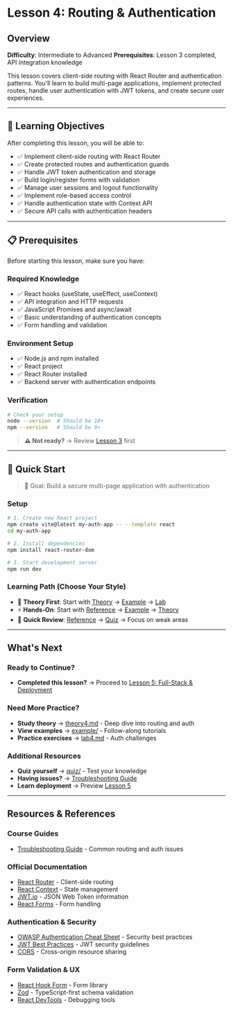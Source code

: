 # Lesson 4: Routing & Authentication

## Overview

**Difficulty**: Intermediate to Advanced
**Prerequisites**: Lesson 3 completed, API integration knowledge

This lesson covers client-side routing with React Router and authentication patterns. You'll learn to build multi-page applications, implement protected routes, handle user authentication with JWT tokens, and create secure user experiences.

---

## 🎯 Learning Objectives

After completing this lesson, you will be able to:

- ✅ Implement client-side routing with React Router
- ✅ Create protected routes and authentication guards
- ✅ Handle JWT token authentication and storage
- ✅ Build login/register forms with validation
- ✅ Manage user sessions and logout functionality
- ✅ Implement role-based access control
- ✅ Handle authentication state with Context API
- ✅ Secure API calls with authentication headers

---

## 📋 Prerequisites

Before starting this lesson, make sure you have:

### Required Knowledge
- ✅ React hooks (useState, useEffect, useContext)
- ✅ API integration and HTTP requests
- ✅ JavaScript Promises and async/await
- ✅ Basic understanding of authentication concepts
- ✅ Form handling and validation

### Environment Setup
- ✅ Node.js and npm installed
- ✅ React project
- ✅ React Router installed
- ✅ Backend server with authentication endpoints

### Verification
```bash
# Check your setup
node --version  # Should be 18+
npm --version   # Should be 9+
```

> **⚠️ Not ready?** → Review [Lesson 3](../lesson3-api-data/) first

---

## 🚀 Quick Start

> 🎯 Goal: Build a secure multi-page application with authentication

### Setup
```bash
# 1. Create new React project
npm create vite@latest my-auth-app -- --template react
cd my-auth-app

# 2. Install dependencies
npm install react-router-dom

# 3. Start development server
npm run dev
```

### Learning Path (Choose Your Style)
- 📖 **Theory First**: Start with [Theory](./theory/theory4.md) → [Example](./example/) → [Lab](./lab/lab4.md)
- ⚡ **Hands-On**: Start with [Reference](./reference/) → [Example](./example/) → [Theory](./theory/theory4.md)
- 🎯 **Quick Review**: [Reference](./reference/) → [Quiz](./quiz/quiz4.html) → Focus on weak areas

---

## What's Next

### Ready to Continue?
- **Completed this lesson?** → Proceed to [Lesson 5: Full-Stack & Deployment](../lesson5-fullstack-deployment/)

### Need More Practice?
- **Study theory** → [theory4.md](./theory/theory4.md) - Deep dive into routing and auth
- **View examples** → [example/](./example/) - Follow-along tutorials
- **Practice exercises** → [lab4.md](./lab/lab4.md) - Auth challenges

### Additional Resources
- **Quiz yourself** → [quiz/](./quiz/) - Test your knowledge
- **Having issues?** → [Troubleshooting Guide](../extras/troubleshooting_guide.md)
- **Learn deployment** → Preview [Lesson 5](../lesson5-fullstack-deployment/)

---

## Resources & References

### Course Guides
- [Troubleshooting Guide](../extras/troubleshooting_guide.md) - Common routing and auth issues

### Official Documentation
- [React Router](https://reactrouter.com/) - Client-side routing
- [React Context](https://react.dev/reference/react/useContext) - State management
- [JWT.io](https://jwt.io/) - JSON Web Token information
- [React Forms](https://react.dev/reference/react-dom/components/form) - Form handling

### Authentication & Security
- [OWASP Authentication Cheat Sheet](https://cheatsheetseries.owasp.org/cheatsheets/Authentication_Cheat_Sheet.html) - Security best practices
- [JWT Best Practices](https://tools.ietf.org/html/rfc8725) - JWT security guidelines
- [CORS](https://developer.mozilla.org/en-US/docs/Web/HTTP/CORS) - Cross-origin resource sharing

### Form Validation & UX
- [React Hook Form](https://react-hook-form.com/) - Form library
- [Zod](https://zod.dev/) - TypeScript-first schema validation
- [React DevTools](https://react.dev/learn/react-developer-tools) - Debugging tools